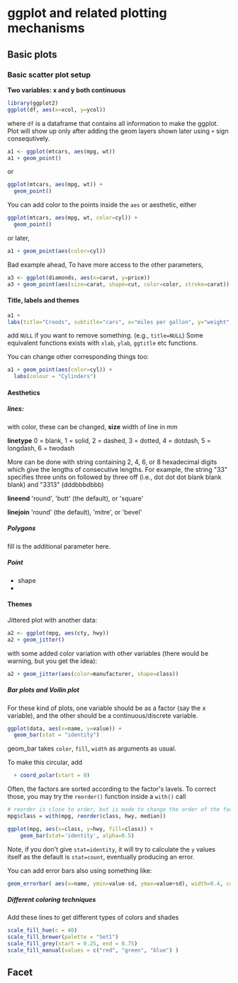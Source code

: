 # ggplot and related plotting mechanisms

## Basic plots

### Basic scatter plot setup

**Two variables: x and y both continuous**
```R
library(ggplot2)
ggplot(df, aes(x=xcol, y=ycol)) 
```
where `df` is a dataframe that contains all information to make the ggplot. Plot will show up only after adding the geom layers shown later using `+` sign consequtively. 


```R
a1 <- ggplot(mtcars, aes(mpg, wt))
a1 + geom_point()
```
or
```R
ggplot(mtcars, aes(mpg, wt)) +
  geom_point()
```

You can add color to the points inside the `aes` or aesthetic, either 
```R
ggplot(mtcars, aes(mpg, wt, color=cyl)) +
  geom_point()
```
or later,
```R
a1 + geom_point(aes(color=cyl))
```



Bad example ahead,
To have more access to the other parameters,
```R
a3 <- ggplot(diamonds, aes(x=carat, y=price))
a3 + geom_point(aes(size=carat, shape=cut, color=color, stroke=carat))
```





#### Title, labels and themes
```R
a1 + 
labs(title="Croods", subtitle="cars", x="miles per gallon", y="weight", caption = "(based on data from 1974 _Motor Trend_ US magazine)", tag="A")
```
add `NULL` if you want to remove something. (e.g., `title=NULL`)
Some equivalent functions exists with `xlab`, `ylab`, `ggtitle` etc functions. 

You can change other corresponding things too:
```R
a1 + geom_point(aes(color=cyl)) + 
  labs(colour = "Cylinders")
```


#### Aesthetics



##### lines:
with color, these can be changed, 
**size**
width of line in mm

**linetype**
0 = blank, 1 = solid, 2 = dashed, 3 = dotted, 4 = dotdash, 5 = longdash, 6 = twodash

More can be done with string containing 2, 4, 6, or 8 hexadecimal digits which give the lengths of consecutive lengths. 
For example, the string "33" specifies three units on followed by three off (i.e., dot dot dot blank blank blank) and "3313" (dddbbbdbbb)

**lineend**
'round', 'butt' (the default), or 'square'

**linejoin**
'round' (the default), 'mitre', or 'bevel'

##### Polygons
fill is the additional parameter here. 


##### Point
- shape
- 


#### Themes



Jittered plot with another data:
```R
a2 <- ggplot(mpg, aes(cty, hwy))
a2 + geom_jitter()
```
with some added color variation with other variables (there would be warning, but you get the idea):
```R
a2 + geom_jitter(aes(color=manufacturer, shape=class))
```

##### Bar plots and Voilin plot
For these kind of plots, one variable should be as a factor (say the x variable), and the other should be a continuous/discrete variable.

```R
ggplot(data, aes(x=name, y=value)) + 
  geom_bar(stat = "identity")
```
geom_bar takes `color`, `fill`, `width` as arguments as usual. 

To make this circular, add
```R
  + coord_polar(start = 0)
```

Often, the factors are sorted according to the factor's lavels. To correct those, you may try the `reorder()` function inside a `with()` call
```R
# reorder is close to order, but is made to change the order of the factor levels.
mpg$class = with(mpg, reorder(class, hwy, median))

ggplot(mpg, aes(x=class, y=hwy, fill=class)) +
    geom_bar(stat='identity', alpha=0.5)
```
Note, if you don't give `stat=identity`, it will try to calculate the `y` values itself as the default is `stat=count`, eventually producing an error. 

You can add error bars also using something like:
```R
geom_errorbar( aes(x=name, ymin=value-sd, ymax=value+sd), width=0.4, colour="orange", alpha=0.9, size=1.3)
```




##### Different coloring techniques
Add these lines to get different types   of colors and shades
```R
scale_fill_hue(c = 40)
scale_fill_brewer(palette = "Set1")
scale_fill_grey(start = 0.25, end = 0.75)
scale_fill_manual(values = c("red", "green", "blue") )
```



## Facet

